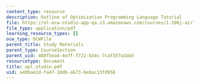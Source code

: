 ```yaml
---
content_type: resource
description: Outline of Optimization Programming Language Tutorial
file: https://ol-ocw-studio-app-qa.s3.amazonaws.com/courses/1-206j-airline-schedule-planning-spring-2003/a40bae1dfa4716dba673be6ac13fd956_opl_studio.pdf
file_type: application/pdf
learning_resource_types: []
ocw_type: OCWFile
parent_title: Study Materials
parent_type: CourseSection
parent_uid: 488f5ea4-4e7f-f722-b34c-7caf357a1da5
resourcetype: Document
title: opl_studio.pdf
uid: a40bae1d-fa47-16db-a673-be6ac13fd956
---
```

